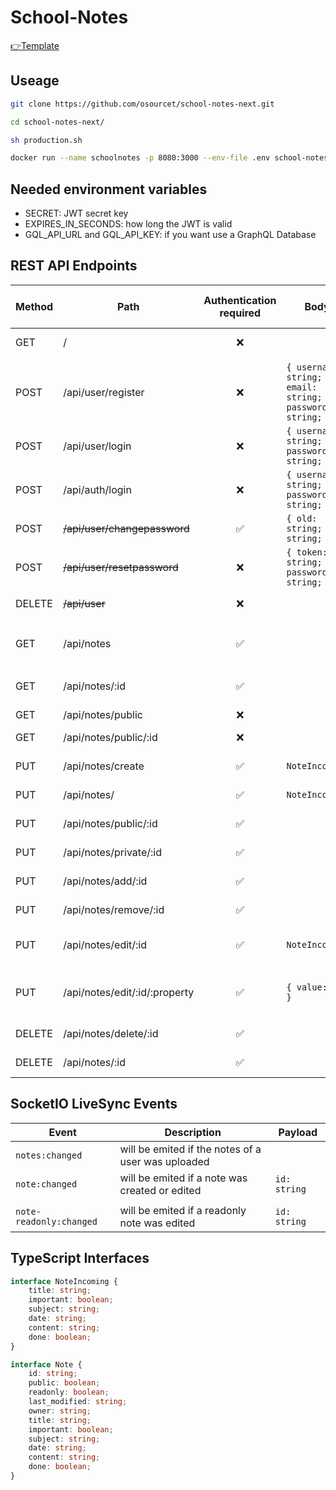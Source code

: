 # School-Notes

[👉Template](https://github.com/felix-07-11/TS-vueJS-vuetify-nestJS)

## Useage

```sh
git clone https://github.com/osourcet/school-notes-next.git

cd school-notes-next/

sh production.sh

docker run --name schoolnotes -p 8080:3000 --env-file .env school-notes-next:latest # App run on port 8080
```

## Needed environment variables

-   SECRET: JWT secret key
-   EXPIRES_IN_SECONDS: how long the JWT is valid
-   GQL_API_URL and GQL_API_KEY: if you want use a GraphQL Database

## REST API Endpoints

| Method | Path                          | Authentication required | Body                                                     | Http status code   | Returns                              |
| ------ | ----------------------------- | :---------------------: | -------------------------------------------------------- | ------------------ | ------------------------------------ |
| GET    | /                             |           ❌            |                                                          | 200; 404           | frontend (VueJS)                     |
|        |                               |                         |                                                          |                    |                                      |
| POST   | /api/user/register            |           ❌            | `{ username: string; email: string; password: string; }` | 201; 403           |                                      |
| POST   | /api/user/login               |           ❌            | `{ username: string; password: string; }`                | 308                |                                      |
| POST   | /api/auth/login               |           ❌            | `{ username: string; password: string; }`                | 200; 403           | `{ token: string; }`                 |
| POST   | ~~/api/user/changepassword~~  |           ✅            | `{ old: string; new: string; }`                          | 200; 401           |                                      |
| POST   | ~~/api/user/resetpassword~~   |           ❌            | `{ token: string; password: string; }`                   | 200; 403           |                                      |
| DELETE | ~~/api/user~~                 |           ❌            |                                                          | 200; 403           |                                      |
|        |                               |                         |                                                          |                    |                                      |
| GET    | /api/notes                    |           ✅            |                                                          | 200; 401           | `{ own: Note[]; readonly: Note[]; }` |
| GET    | /api/notes/:id                |           ✅            |                                                          | 200; 401; 404      | `Note`                               |
| GET    | /api/notes/public             |           ❌            |                                                          | 200                | `Note[]`                             |
| GET    | /api/notes/public/:id         |           ❌            |                                                          | 200; 404           | `Note`                               |
| PUT    | /api/notes/create             |           ✅            | `NoteIncoming`                                           | 201; 401           |                                      |
| PUT    | /api/notes/                   |           ✅            | `NoteIncoming`                                           | 201; 401           |                                      |
| PUT    | /api/notes/public/:id         |           ✅            |                                                          | 200; 401           |                                      |
| PUT    | /api/notes/private/:id        |           ✅            |                                                          | 200; 401           |                                      |
| PUT    | /api/notes/add/:id            |           ✅            |                                                          | 200; 401           |                                      |
| PUT    | /api/notes/remove/:id         |           ✅            |                                                          | 200; 401           |                                      |
| PUT    | /api/notes/edit/:id           |           ✅            | `NoteIncoming`                                           | 200; 401; 404      |                                      |
| PUT    | /api/notes/edit/:id/:property |           ✅            | `{ value: any }`                                         | 200; 400; 401; 404 |                                      |
| DELETE | /api/notes/delete/:id         |           ✅            |                                                          | 200; 401           |                                      |
| DELETE | /api/notes/:id                |           ✅            |                                                          | 200; 401           |                                      |

## SocketIO LiveSync Events

| Event                   | Description                                        | Payload      |
| ----------------------- | -------------------------------------------------- | ------------ |
| `notes:changed`         | will be emited if the notes of a user was uploaded |              |
| `note:changed`          | will be emited if a note was created or edited     | `id: string` |
|                         |                                                    |              |
| `note-readonly:changed` | will be emited if a readonly note was edited       | `id: string` |

## TypeScript Interfaces

```ts
interface NoteIncoming {
    title: string;
    important: boolean;
    subject: string;
    date: string;
    content: string;
    done: boolean;
}

interface Note {
    id: string;
    public: boolean;
    readonly: boolean;
    last_modified: string;
    owner: string;
    title: string;
    important: boolean;
    subject: string;
    date: string;
    content: string;
    done: boolean;
}
```
